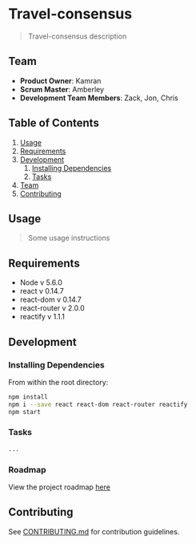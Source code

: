 # Travel-consensus

> Travel-consensus description

## Team

  - __Product Owner__: Kamran
  - __Scrum Master__: Amberley
  - __Development Team Members__: Zack, Jon, Chris

## Table of Contents

1. [Usage](#Usage)
1. [Requirements](#requirements)
1. [Development](#development)
    1. [Installing Dependencies](#installing-dependencies)
    1. [Tasks](#tasks)
1. [Team](#team)
1. [Contributing](#contributing)

## Usage

> Some usage instructions

## Requirements

- Node 					v 5.6.0
- react 				v 0.14.7
- react-dom 		v 0.14.7
- react-router 	v 2.0.0
- reactify 			v 1.1.1

## Development

### Installing Dependencies

From within the root directory:

```sh
npm install
npm i --save react react-dom react-router reactify
npm start
```

### Tasks

```sh
...
````

### Roadmap

View the project roadmap [here](LINK_TO_PROJECT_ISSUES)


## Contributing

See [CONTRIBUTING.md](https://github.com/unexpected-lion/ourglass/blob/master/contributing.md) for contribution guidelines.
